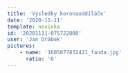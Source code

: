 ```yaml
---
title: 'Výsledky koronaoddíláče'
date: '2020-11-11'
template: novinka
id: '20201111-075722000'
user: 'Jan Drábek'
pictures:
    - name: '1605077832421_fanda.jpg'
      ratio: '6'
---
```


